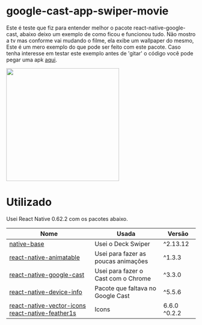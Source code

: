 # google-cast-app-swiper-movie
Este é teste que fiz para entender melhor o pacote react-native-google-cast, abaixo deixo um exemplo de como ficou e funcionou tudo. Não mostro a tv mas conforme vai mudando o filme, ela exibe um wallpaper do mesmo, Este é um mero exemplo do que pode ser feito com este pacote. Caso tenha interesse em testar este exemplo antes de 'gitar' o código você pode pegar uma apk [aqui](/android/app/build/outputs/apk/release/).

<img src="/src/img/simulate.gif?raw=true" width="300px">

# Utilizado 
Usei React Native 0.62.2 com os pacotes abaixo.

|**Nome**|**Usada**|**Versão**|
|--|--|--|
|[native-base](https://docs.nativebase.io/Components.html#deckswiper-def-headref)|Usei o Deck Swiper|^2.13.12|
|[react-native-animatable](https://github.com/oblador/react-native-animatable)|Usei para fazer as poucas animações|^1.3.3|
|[react-native-google-cast](https://github.com/react-native-google-cast/react-native-google-cast)|Usei para fazer o Cast com o Chrome|^3.3.0|
|[react-native-device-info](https://github.com/react-native-community/react-native-device-info)|Pacote que faltava no Google Cast|^5.5.6|
|[react-native-vector-icons](https://github.com/oblador/react-native-vector-icons) [react-native-feather1s](https://github.com/sebinq/react-native-feather1s)|Icons|6.6.0 ^0.2.2|
